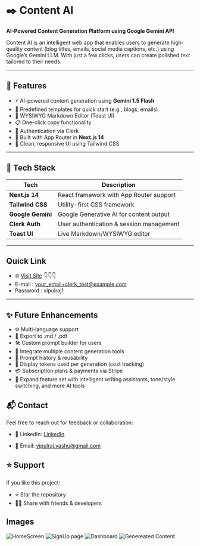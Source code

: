 # ✒️ Content AI

**AI-Powered Content Generation Platform using Google Gemini API**

Content AI is an intelligent web app that enables users to generate high-quality content (blog titles, emails, social media captions, etc.) using Google’s Gemini LLM. With just a few clicks, users can create polished text tailored to their needs.

---

## 🚀 Features

- ⚡ AI-powered content generation using **Gemini 1.5 Flash**
- 🧠 Predefined templates for quick start (e.g., blogs, emails)
- 📝 WYSIWYG Markdown Editor (Toast UI)
- 📋 One-click copy functionality
- 🔐 Authentication via Clerk
- 🧩 Built with App Router in **Next.js 14**
- 🎨 Clean, responsive UI using Tailwind CSS

---

## 🔧 Tech Stack

| Tech              | Description                              |
|-------------------|------------------------------------------|
| **Next.js 14**    | React framework with App Router support  |
| **Tailwind CSS**  | Utility-first CSS framework              |
| **Google Gemini** | Google Generative AI for content output  |
| **Clerk Auth**    | User authentication & session management |
| **Toast UI**      | Live Markdown/WYSIWYG editor             |

---

## Quick Link

- 🌐 [Visit Site](https://content-ai-sable.vercel.app/) 
  👇👇👇
- E-mail : your_email+clerk_test@example.com
- Password : vipulraj1

---

## ✨ Future Enhancements

- 🌐 Multi-language support  
- 📄 Export to .md / .pdf  
- 🛠 Custom prompt builder for users  
- 🔗 Integrate multiple content generation tools  
- 📜 Prompt history & reusability  
- 💠 Display tokens used per generation (cost tracking)  
- 💳 Subscription plans & payments via Stripe  
- 🧩 Expand feature set with intelligent writing assistants, tone/style switching, and more AI tools  


## 📬 Contact

Feel free to reach out for feedback or collaboration:
- 💼 LinkedIn: [LinkedIn](https://www.linkedin.com/in/vipul-raj01)

- 📧 Email: vipulraj.vashu@gmail.com
 
## ⭐️ Support

If you like this project:
- ⭐ Star the repository
- 🧑‍💻 Share with friends & developers

## Images

![HomeScreen](https://github.com/user-attachments/assets/3bd7fdd9-9556-4cc4-8df9-bd2a6f1f1ed4)
![SignUp page](https://github.com/user-attachments/assets/593f64b1-631c-403a-9ac2-710928813f16)
![Dashboard](https://github.com/user-attachments/assets/5fb2340a-e3c4-4eef-a4ae-10ae6b233c3f)
![Genereated Content](https://github.com/user-attachments/assets/6d6eabf8-010f-415e-9d76-9aa00c51bd1c)


